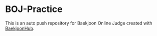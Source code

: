 # BOJ-Practice
This is an auto push repository for Baekjoon Online Judge created with [BaekjoonHub](https://github.com/BaekjoonHub/BaekjoonHub).
